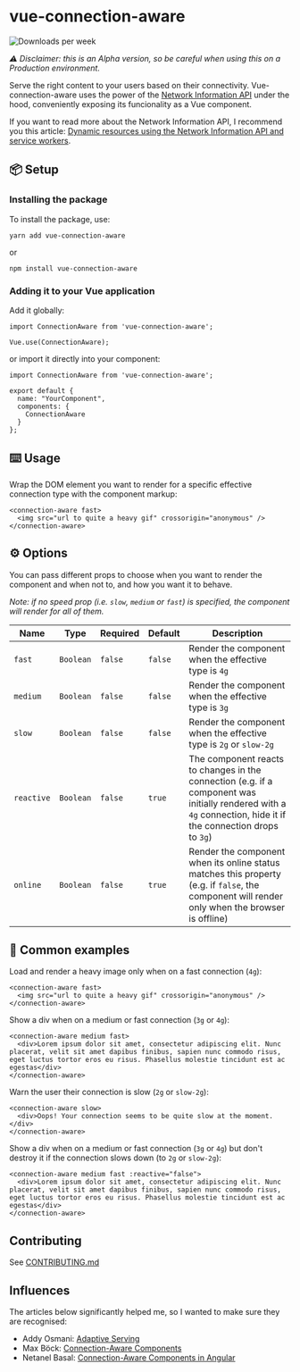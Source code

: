 # vue-connection-aware

![Downloads per week](https://img.shields.io/npm/dw/vue-connection-aware.svg)

_⚠️ Disclaimer: this is an Alpha version, so be careful when using this on a Production environment._

Serve the right content to your users based on their connectivity. Vue-connection-aware uses the power of the [Network Information API](https://developer.mozilla.org/en-US/docs/Web/API/Network_Information_API) under the hood, conveniently exposing its funcionality as a Vue component.

If you want to read more about the Network Information API, I recommend you this article: [Dynamic resources using the Network Information API and service workers](https://deanhume.com/dynamic-resources-using-the-network-information-api-and-service-workers/).

## 📦 Setup

### Installing the package

To install the package, use:

```
yarn add vue-connection-aware
```

or

```
npm install vue-connection-aware
```

### Adding it to your Vue application

Add it globally:

```
import ConnectionAware from 'vue-connection-aware';

Vue.use(ConnectionAware);
```

or import it directly into your component:

```
import ConnectionAware from 'vue-connection-aware';

export default {
  name: "YourComponent",
  components: {
    ConnectionAware
  }
};
```

## ⌨️ Usage

Wrap the DOM element you want to render for a specific effective connection type with the component markup:

```
<connection-aware fast>
  <img src="url to quite a heavy gif" crossorigin="anonymous" />
</connection-aware>
```

## ⚙️ Options

You can pass different props to choose when you want to render the component and when not to, and how you want it to behave.

_Note: if no speed prop (i.e. `slow`, `medium` or `fast`) is specified, the component will render for all of them._

| Name       | Type      | Required | Default | Description                                                                                                                                                    |
| ---------- | --------- | -------- | ------- | -------------------------------------------------------------------------------------------------------------------------------------------------------------- |
| `fast`     | `Boolean` | `false`  | `false` | Render the component when the effective type is `4g`                                                                                                           |
| `medium`   | `Boolean` | `false`  | `false` | Render the component when the effective type is `3g`                                                                                                           |
| `slow`     | `Boolean` | `false`  | `false` | Render the component when the effective type is `2g` or `slow-2g`                                                                                              |
| `reactive` | `Boolean` | `false`  | `true`  | The component reacts to changes in the connection (e.g. if a component was initially rendered with a `4g` connection, hide it if the connection drops to `3g`) |
| `online` | `Boolean` | `false`  | `true`  | Render the component when its online status matches this property (e.g. if `false`, the component will render only when the browser is offline) |

## 🧪 Common examples

Load and render a heavy image only when on a fast connection (`4g`):

```
<connection-aware fast>
  <img src="url to quite a heavy gif" crossorigin="anonymous" />
</connection-aware>
```

Show a div when on a medium or fast connection (`3g` or `4g`):

```
<connection-aware medium fast>
  <div>Lorem ipsum dolor sit amet, consectetur adipiscing elit. Nunc placerat, velit sit amet dapibus finibus, sapien nunc commodo risus, eget luctus tortor eros eu risus. Phasellus molestie tincidunt est ac egestas</div>
</connection-aware>
```

Warn the user their connection is slow (`2g` or `slow-2g`):

```
<connection-aware slow>
  <div>Oops! Your connection seems to be quite slow at the moment.</div>
</connection-aware>
```

Show a div when on a medium or fast connection (`3g` or `4g`) but don't destroy it if the connection slows down (to `2g` or `slow-2g`):

```
<connection-aware medium fast :reactive="false">
  <div>Lorem ipsum dolor sit amet, consectetur adipiscing elit. Nunc placerat, velit sit amet dapibus finibus, sapien nunc commodo risus, eget luctus tortor eros eu risus. Phasellus molestie tincidunt est ac egestas</div>
</connection-aware>
```

## Contributing

See [CONTRIBUTING.md](https://github.com/SachaZvetelman/vue-connection-aware/blob/master/CONTRIBUTING.md)

## Influences

The articles below significantly helped me, so I wanted to make sure they are recognised:

- Addy Osmani: [Adaptive Serving](https://addyosmani.com/blog/adaptive-serving/)
- Max Böck: [Connection-Aware Components](https://mxb.dev/blog/connection-aware-components/)
- Netanel Basal: [Connection-Aware Components in Angular](https://netbasal.com/connection-aware-components-in-angular-3a66bb0bab6f)
